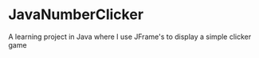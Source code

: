 # JavaNumberClicker
A learning project in Java where I use JFrame's to display a simple clicker game
